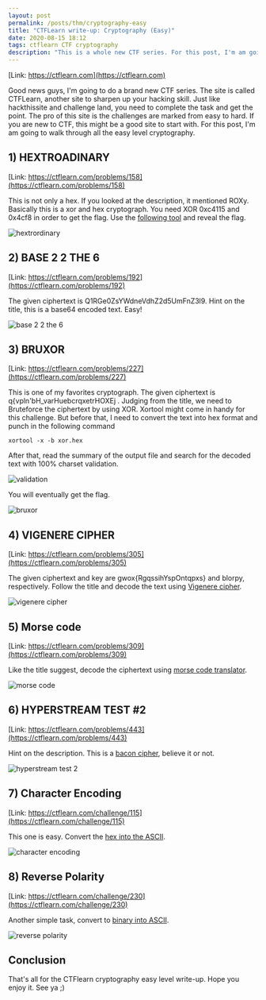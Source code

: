 ```yaml
---
layout: post
permalink: /posts/thm/cryptography-easy
title: "CTFLearn write-up: Cryptography (Easy)"
date: 2020-08-15 18:12
tags: ctflearn CTF cryptography
description: "This is a whole new CTF series. For this post, I'm am going to walk through all the easy level cryptography."
---
```


[Link: https://ctflearn.com](https://ctflearn.com)

Good news guys, I'm going to do a brand new CTF series. The site is called CTFLearn, another site to sharpen up your hacking skill. Just like hackthissite and challenge land, you need to complete the task and get the point. The pro of this site is the challenges are marked from easy to hard. If you are new to CTF, this might be a good site to start with. For this post, I'm am going to walk through all the easy level cryptography.

## 1) HEXTROADINARY

[Link: https://ctflearn.com/problems/158](https://ctflearn.com/problems/158)

This is not only a hex. If you looked at the description, it mentioned ROXy. Basically this is a xor and hex cryptograph. You need XOR 0xc4115 and 0x4cf8 in order to get the flag. Use the [following tool](http://xor.pw/#) and reveal the flag.

![hextrordinary](/assets/images/ctflearn/2020-08-12-cryptography-easy/1.png)

## 2) BASE 2 2 THE 6

[Link: https://ctflearn.com/problems/192](https://ctflearn.com/problems/192)

The given ciphertext is Q1RGe0ZsYWdneVdhZ2d5UmFnZ3l9. Hint on the title, this is a base64 encoded text. Easy!

![base 2 2 the 6](/assets/images/ctflearn/2020-08-12-cryptography-easy/2.png)

## 3) BRUXOR

[Link: https://ctflearn.com/problems/227](https://ctflearn.com/problems/227)

This is one of my favorites cryptograph. The given ciphertext is  q{vpln'bH_varHuebcrqxetrHOXEj . Judging from the title, we need to Bruteforce the ciphertext by using XOR. Xortool might come in handy for this challenge. But before that, I need to convert the text into hex format and punch in the following command

```
xortool -x -b xor.hex
```

After that, read the summary of the output file and search for the decoded text with 100% charset validation.

![validation](/assets/images/ctflearn/2020-08-12-cryptography-easy/3.png)

You will eventually get the flag.

![bruxor](/assets/images/ctflearn/2020-08-12-cryptography-easy/4.png)

## 4) VIGENERE CIPHER

[Link: https://ctflearn.com/problems/305](https://ctflearn.com/problems/305)

The given ciphertext and key are gwox{RgqssihYspOntqpxs} and blorpy, respectively. Follow the title and decode the text using [Vigenere cipher](https://cryptii.com/pipes/vigenere-cipher).

![vigenere cipher](/assets/images/ctflearn/2020-08-12-cryptography-easy/5.png)

## 5) Morse code

[Link: https://ctflearn.com/problems/309](https://ctflearn.com/problems/309)

Like the title suggest, decode the ciphertext using [morse code translator](https://www.dcode.fr/morse-code).

![morse code](/assets/images/ctflearn/2020-08-12-cryptography-easy/6.png)

## 6)  HYPERSTREAM TEST #2

[Link: https://ctflearn.com/problems/443](https://ctflearn.com/problems/443)

Hint on the description. This is a [bacon cipher](https://mothereff.in/bacon), believe it or not.

![hyperstream test 2](/assets/images/ctflearn/2020-08-12-cryptography-easy/7.png)

## 7) Character Encoding

[Link: https://ctflearn.com/challenge/115](https://ctflearn.com/challenge/115)

This one is easy. Convert the [hex into the ASCII](https://www.rapidtables.com/convert/number/hex-to-ascii.html).

![character encoding](/assets/images/ctflearn/2020-08-12-cryptography-easy/8.png)

## 8) Reverse Polarity

[Link: https://ctflearn.com/challenge/230](https://ctflearn.com/challenge/230)

Another simple task, convert to [binary into ASCII](https://www.rapidtables.com/convert/number/binary-to-ascii.html).

![reverse polarity](/assets/images/ctflearn/2020-08-12-cryptography-easy/9.png)

## Conclusion

That's all for the CTFlearn cryptography easy level write-up. Hope you enjoy it. See ya ;)
